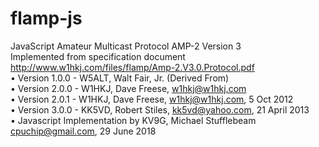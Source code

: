 # flamp-js

JavaScript Amateur Multicast Protocol AMP-2 Version 3  
Implemented from specification document  
http://www.w1hkj.com/files/flamp/Amp-2.V3.0.Protocol.pdf  
•  Version 1.0.0 - W5ALT, Walt Fair, Jr. (Derived From)  
•  Version 2.0.0 - W1HKJ, Dave Freese, w1hkj@w1hkj.com  
•  Version 2.0.1 - W1HKJ, Dave Freese, w1hkj@w1hkj.com, 5 Oct 2012  
•  Version 3.0.0 - KK5VD, Robert Stiles, kk5vd@yahoo.com, 21 April 2013  
•  Javascript Implementation by KV9G, Michael Stufflebeam cpuchip@gmail.com, 29 June 2018  
